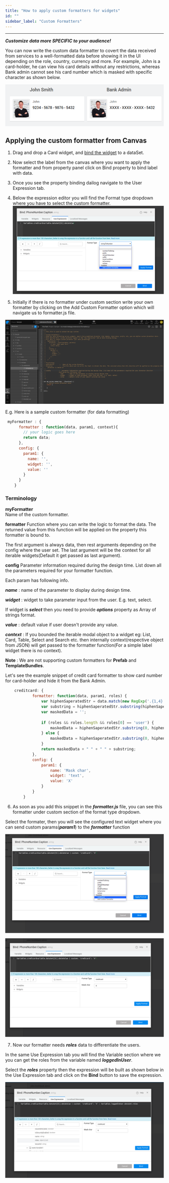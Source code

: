 ```yaml
---
title: "How to apply custom formatters for widgets"
id: ""
sidebar_label: "Custom Formatters"
---
```

---

***Customize data more SPECIFIC to your audience!***

You can now write the custom data formatter to covert the data received from services to a well-formatted data before showing it in the UI depending on the role, country, currency and more. For example, John is a card-holder, he can view his card details without any restrictions, whereas Bank admin cannot see his card number which is masked with specific character  as shown below.

![Credit card number formatter](/learn/assets/credit-card.png)

## Applying the custom formatter from Canvas

1. Drag and drop a Card widget, and [bind the widget](/learn/app-development/variables/variable-binding#binding-to-widgets) to a dataSet.

2. Now select the label from the canvas where you want to apply the formatter and from property panel click on Bind property to bind label with data.
3. Once you see the property binding dailog navigate to the User Expression tab.
4. Below the expression editor you will find the Format type dropdown where you have to select the custom formatter.
 ![Add custom formatter](/learn/assets/add-custom-formatter.png)

5. Initially if there is no formatter under custom section write your own formatter by clicking on the Add Custom Formatter option which will navigate us to formatter.js file.

![formatter JS file](/learn/assets/formatterjs.png)

 E.g. Here is a sample custom formatter (for data formatting)

```js
 myFormatter : {
      formatter : function(data, param1, context){
        // your logic goes here
        return data;
      },
      config: {
        param1: {
          name: '',
          widget: '',
          value: ''
        }
      }
    }

```

###  Terminology
**myFormatter**    
   Name of the custom formatter.

 **formatter** 
   Function where you can write the logic to format the data. The returned value from this function will be applied on the property this formatter is bound to.

The first argument is always data, then rest arguments depending on the config where the user set. The last argument will be the context for all iterable widgets(Default it get passed as last argument).

 **config** 
  Parameter information required during the design time. List down all the                parameters required for your formatter function.

  Each param has following info.

***name***      : name of the parameter to display during design time.

***widget***    : widget to take parameter input from the user. E.g. text, select.

 If widget is ***select*** then you need to provide ***options*** property as Array of strings format.


***value***     : default value if user doesn't provide any value.

***context***   : If you bounded  the iterable modal object to a widget eg: List, Card, Table, Select and Search etc. then internally context(respective object from JSON) will get passed to the formatter function(For a simple label widget there is no context).


**Note** : We are not supporting custom formatters for **Prefab** and **TemplateBundles**.

Let's see the example snippet of credit card formatter to show card number for card-holder and hide it from the Bank Admin.

```js
    creditcard: {
            formatter: function(data, param1, roles) {
                var hiphenSaperatedStr = data.match(new RegExp('.{1,4}', 'g')).join(" - ");
                var substring = hiphenSaperatedStr.substring(hiphenSaperatedStr.length - 4, hiphenSaperatedStr.length);
                var maskedData = '';

                if (roles && roles.length && roles[0] == 'user') {
                    maskedData = hiphenSaperatedStr.substring(0, hiphenSaperatedStr.length - 4);
                } else {
                    maskedData = hiphenSaperatedStr.substring(0, hiphenSaperatedStr.length - 4).replace(/\d/g, param1);
                }
                return maskedData + " " + " " + substring;
            },
            config: {
                param1: {
                    name: 'Mask char',
                    widget: 'text',
                    value: 'X'
                }
            }
        }

```

6. As soon as you add this snippet in the ***formatter.js*** file, you can see this formatter under custom section of the format type dropdown.
  
  Select the formater, then you will see the configured text widget where you can send custom params(***param1***) to the ***formatter*** function

![Apply formatter](/learn/assets/applyformat.png)

![Config params](/learn/assets/mask-config-param.png)


7. Now our formatter needs ***roles*** data  to differentiate the users.

In the same Use Expression tab you will find the Variable section where we you can get the roles from the variable named ***loggedInUser***.

Select the ***roles*** property then the expression will be built as shown below in the Use Expression tab and click on the **Bind** button to save the expression.

![Custom roles params](/learn/assets/loggedin-user-role.png)










